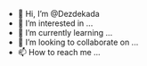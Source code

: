 - 👋 Hi, I’m @Dezdekada
- 👀 I’m interested in ...
- 🌱 I’m currently learning ...
- 💞️ I’m looking to collaborate on ...
- 📫 How to reach me ...

<!---
Dezdekada/Dezdekada is a ✨ special ✨ repository because its `README.md` (this file) appears on your GitHub profile.
You can click the Preview link to take a look at your changes.
--->
